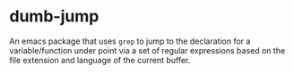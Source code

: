# dumb-jump

An emacs package that uses `grep` to jump to the declaration for a variable/function under point via a set of regular expressions based on the file extension and language of the current buffer.
